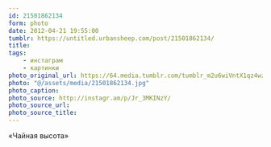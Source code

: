 ```yaml
---
id: 21501862134
form: photo
date: 2012-04-21 19:55:00
tumblr: https://untitled.urbansheep.com/post/21501862134/
title:
tags:
    - инстаграм
    - картинки
photo_original_url: https://64.media.tumblr.com/tumblr_m2u6wiVntX1qz4wzio1_640.jpg
photo: "@/assets/media/21501862134.jpg"
photo_caption:
photo_source: http://instagr.am/p/Jr_3MKINzY/
photo_source_url:
photo_source_title:
---
```


<p>«Чайная высота»</p>
